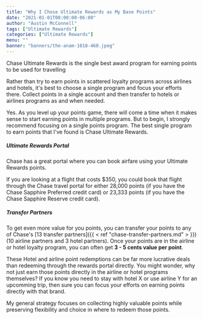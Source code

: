 ```yaml
---
title: "Why I Chose Ultimate Rewards as My Base Points"
date: "2021-01-01T08:00:00-06:00"
author: "Austin McConnell"
tags: ["Ultimate Rewards"]
categories: ["Ultimate Rewards"]
menu: ""
banner: "banners/the-anam-1018-460.jpeg"
---
```


Chase Ultimate Rewards is the single best award program for earning points to be used for travelling

<!--more-->

Rather than try to earn points in scattered loyalty programs across airlines and hotels, it's best to choose a single program and focus your efforts there. Collect points in a single account and then transfer to hotels or airlines programs as and when needed.

Yes. As you level up your points game, there will come a time when it makes sense to start earning points in multiple programs. But to begin, I strongly recommend focusing on a single points program. The best single program to earn points that I've found is Chase Ultimate Rewards.



##### Ultimate Rewards Portal

Chase has a great portal where you can book airfare using your Ultimate Rewards points.

If you are looking at a flight that costs $350, you could book that flight through the Chase travel portal for either 28,000 points (if you have the Chase Sapphire Preferred credit card) or 23,333 points (if you have the Chase Sapphire Reserve credit card).


##### Transfer Partners

To get even more value for you points, you can transfer your points to any of Chase's [13 transfer partners]({{ < ref "chase-transfer-partners.md" > }}) (10 airline partners and 3 hotel partners). Once your points are in the airline or hotel loyalty program, you can often get **3 - 5 cents value per point**.

These Hotel and airline point redemptions can be far more lucrative deals than redeeming through the rewards portal directly. You might wonder, why not just earn those points directly in the airline or hotel programs themselves? If you know you need to stay with hotel X or use airline Y for an upcomming trip, then sure you can focus your efforts on earning points directly with that brand.

My general strategy focuses on collecting highly valuable points while preserving flexibility and choice in where to redeem those points.
